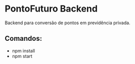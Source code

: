 # PontoFuturo Backend
Backend para conversão de pontos em previdência privada.

## Comandos:
- npm install
- npm start
